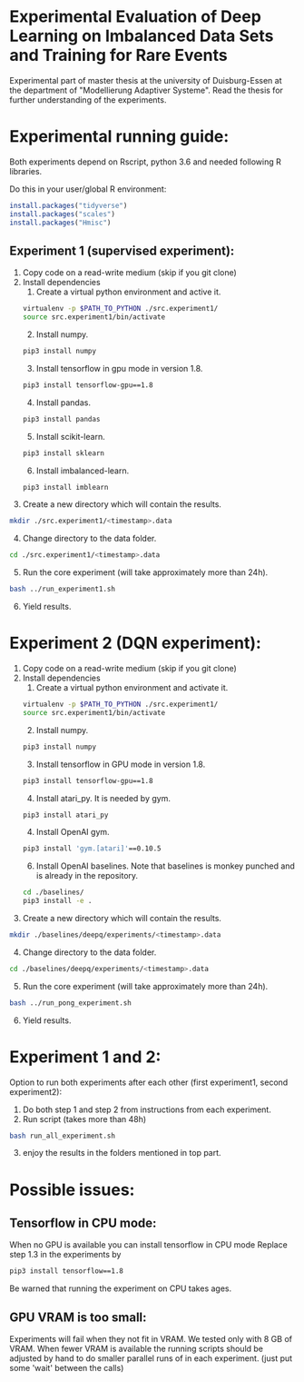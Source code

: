 # Experimental Evaluation of Deep Learning on Imbalanced Data Sets and Training for Rare Events
Experimental part of master thesis at the university of Duisburg-Essen at the department of "Modellierung Adaptiver Systeme". Read the thesis for further understanding of the experiments.

# Experimental running guide:
Both experiments depend on Rscript, python 3.6 and needed following R libraries.

Do this in your user/global R environment:
```R
install.packages("tidyverse")
install.packages("scales")
install.packages("Hmisc")
```

## Experiment 1 (supervised experiment):
1. Copy code on a read-write medium (skip if you git clone)
2. Install dependencies
    1. Create a virtual python environment and active it.
    ```bash
    virtualenv -p $PATH_TO_PYTHON ./src.experiment1/
    source src.experiment1/bin/activate
    ```
    2. Install numpy.
    ```bash
    pip3 install numpy
    ```
    3. Install tensorflow in gpu mode in version 1.8.
    ```bash
    pip3 install tensorflow-gpu==1.8
    ```
    4. Install pandas.
    ```bash
    pip3 install pandas
    ```
    5. Install scikit-learn.
    ```bash
    pip3 install sklearn
    ```
    6. Install imbalanced-learn.
    ```bash
    pip3 install imblearn
    ```
3. Create a new directory which will contain the results.
```bash
mkdir ./src.experiment1/<timestamp>.data
```
4. Change directory to the data folder.
```bash
cd ./src.experiment1/<timestamp>.data
```
5. Run the core experiment (will take approximately more than 24h).
```bash
bash ../run_experiment1.sh
```
6. Yield results.

# Experiment 2 (DQN experiment):
1. Copy code on a read-write medium (skip if you git clone)
2. Install dependencies
    1. Create a virtual python environment and activate it.
    ```bash
    virtualenv -p $PATH_TO_PYTHON ./src.experiment1/
    source src.experiment1/bin/activate
    ```
    2. Install numpy.
    ```bash
    pip3 install numpy
    ```
    3. Install tensorflow in GPU mode in version 1.8.
    ```bash
    pip3 install tensorflow-gpu==1.8
    ```
    4. Install atari_py. It is needed by gym.
    ```bash
    pip3 install atari_py
    ```
    4. Install OpenAI gym.
    ```bash
    pip3 install 'gym.[atari]'==0.10.5
    ```
    6. Install OpenAI baselines. Note that baselines is monkey punched and is already in the repository.
    ```bash
    cd ./baselines/
    pip3 install -e .
    ```
3. Create a new directory which will contain the results.
```bash
mkdir ./baselines/deepq/experiments/<timestamp>.data
```
4. Change directory to the data folder.
```bash
cd ./baselines/deepq/experiments/<timestamp>.data
```
5. Run the core experiment (will take approximately more than 24h).
```bash
bash ../run_pong_experiment.sh
```
6. Yield results.

# Experiment 1 and 2:

Option to run both experiments after each other (first experiment1, second experiment2):

1. Do both step 1 and step 2 from instructions from each experiment.
2. Run script (takes more than 48h)
```bash
bash run_all_experiment.sh
```
3. enjoy the results in the folders mentioned in top part.

# Possible issues:
## Tensorflow in  CPU mode:
When no GPU is available you can install tensorflow in CPU mode
Replace step 1.3 in the experiments by

```bash
pip3 install tensorflow==1.8
```

Be warned that running the experiment on CPU takes ages.

## GPU VRAM is too small:
Experiments will fail when they not fit in VRAM. We tested only with 8 GB of VRAM.
When fewer VRAM is available the running scripts should be adjusted by hand to do smaller parallel runs of in each experiment. (just put some 'wait' between the calls)